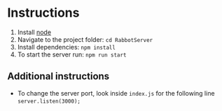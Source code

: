 # Instructions

1. Install [node](https://nodejs.org/en/)
2. Navigate to the project folder: `cd RabbotServer`
3. Install dependencies: `npm install`
4. To start the server run: `npm run start`  


## Additional instructions

* To change the server port, look inside `index.js` for the following line `server.listen(3000);`

